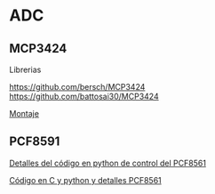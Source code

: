 # ADC

## MCP3424

Librerias

https://github.com/bersch/MCP3424
https://github.com/battosai30/MCP3424

[Montaje](https://www.dfrobot.com/wiki/index.php/MCP3424_18-Bit_ADC-4_Channel_with_Programmable_Gain_Amplifier_(SKU:DFR0316))

## PCF8591


[Detalles del código en python de control del PCF8561](https://raspberrypi.stackexchange.com/questions/36983/how-to-change-read-channels-on-pcf8591)

[Código en C y python y detalles PCF8561](https://www.sunfounder.com/learn/sensor-kit-v2-0-for-raspberry-pi-b-plus/lesson-13-pcf8591-sensor-kit-v2-0-for-b-plus.html)
